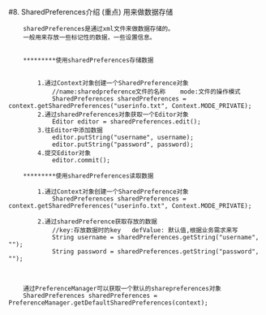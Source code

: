 #8. SharedPreferences介绍  (重点) 用来做数据存储

		sharedPreferences是通过xml文件来做数据存储的。
		一般用来存放一些标记性的数据，一些设置信息。


		*********使用sharedPreferences存储数据

				
			1.通过Context对象创建一个SharedPreference对象
				//name:sharedpreference文件的名称    mode:文件的操作模式
				SharedPreferences sharedPreferences = context.getSharedPreferences("userinfo.txt", Context.MODE_PRIVATE);
			2.通过sharedPreferences对象获取一个Editor对象
				Editor editor = sharedPreferences.edit();
			3.往Editor中添加数据
				editor.putString("username", username);
				editor.putString("password", password);
			4.提交Editor对象
				editor.commit();

		*********使用sharedPreferences读取数据

			1.通过Context对象创建一个SharedPreference对象
				SharedPreferences sharedPreferences = context.getSharedPreferences("userinfo.txt", Context.MODE_PRIVATE);
				
			2.通过sharedPreference获取存放的数据
				//key:存放数据时的key   defValue: 默认值,根据业务需求来写
				String username = sharedPreferences.getString("username", "");
				String password = sharedPreferences.getString("password", "");
				


		通过PreferenceManager可以获取一个默认的sharepreferences对象		
		SharedPreferences sharedPreferences = PreferenceManager.getDefaultSharedPreferences(context);